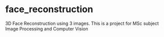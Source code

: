 # face_reconstruction
3D Face Reconstruction using 3 images. This is a project for MSc subject Image Processing and Computer Vision

